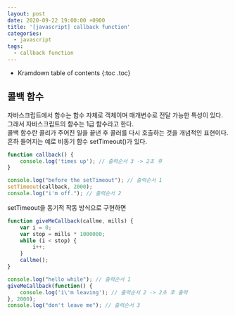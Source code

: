 ```yaml
---
layout: post
date: 2020-09-22 19:00:00 +0900
title: '[javascript] callback function'
categories:
  - javascript
tags:
  - callback function
---
```


* Kramdown table of contents
{:toc .toc}

## 콜백 함수

자바스크립트에서 함수는 함수 자체로 객체이며 매개변수로 전달 가능한 특성이 있다.  
그래서 자바스크립트의 함수는 1급 함수라고 한다.  
콜백 함수란 콜리가 주어진 일을 끝낸 후 콜러를 다시 호출하는 것을 개념적인 표현이다.  
흔하 들어지는 예로 비동기 함수 setTimeout()가 있다.  

```js
function callback() {
	console.log('times up'); // 출력순서 3 -> 2초 후
}

console.log("before the setTimeout"); // 출력순서 1
setTimeout(callback, 2000);
console.log("i'm off."); // 출력순서 2
```

setTimeout을 동기적 작동 방식으로 구현하면

```js
function giveMeCallback(callme, mills) {
	var i = 0;
	var stop = mills * 1000000;
	while (i < stop) {
		i++;
	}
	callme();
}

console.log("hello while"); // 출력순서 1
giveMeCallback(function() {
	console.log('i\'m leaving'); // 출력순서 2 -> 2초 후 출력
}, 2000);
console.log("don't leave me"); // 출력순서 3
```
